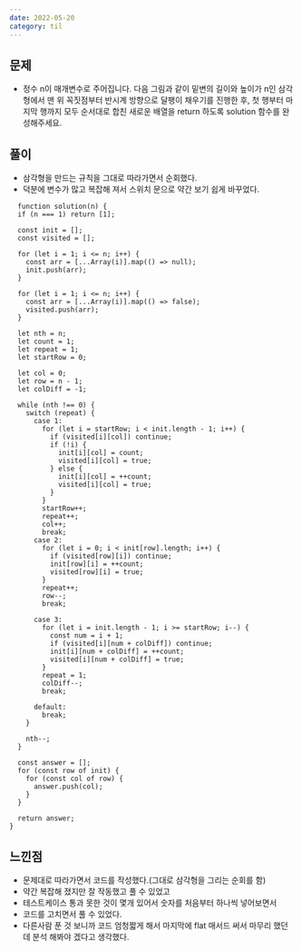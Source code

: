 ```yaml
---
date: 2022-05-20
category: til
---
```


## 문제

- 정수 n이 매개변수로 주어집니다. 다음 그림과 같이 밑변의 길이와 높이가 n인 삼각형에서 맨 위 꼭짓점부터 반시계 방향으로 달팽이 채우기를 진행한 후, 첫 행부터 마지막 행까지 모두 순서대로 합친 새로운 배열을 return 하도록 solution 함수를 완성해주세요.

## 풀이

- 삼각형을 만드는 규칙을 그대로 따라가면서 순회했다.
- 덕분에 변수가 많고 복잡해 져서 스위치 문으로 약간 보기 쉽게 바꾸었다.

```
  function solution(n) {
  if (n === 1) return [1];

  const init = [];
  const visited = [];

  for (let i = 1; i <= n; i++) {
    const arr = [...Array(i)].map(() => null);
    init.push(arr);
  }

  for (let i = 1; i <= n; i++) {
    const arr = [...Array(i)].map(() => false);
    visited.push(arr);
  }

  let nth = n;
  let count = 1;
  let repeat = 1;
  let startRow = 0;

  let col = 0;
  let row = n - 1;
  let colDiff = -1;

  while (nth !== 0) {
    switch (repeat) {
      case 1:
        for (let i = startRow; i < init.length - 1; i++) {
          if (visited[i][col]) continue;
          if (!i) {
            init[i][col] = count;
            visited[i][col] = true;
          } else {
            init[i][col] = ++count;
            visited[i][col] = true;
          }
        }
        startRow++;
        repeat++;
        col++;
        break;
      case 2:
        for (let i = 0; i < init[row].length; i++) {
          if (visited[row][i]) continue;
          init[row][i] = ++count;
          visited[row][i] = true;
        }
        repeat++;
        row--;
        break;

      case 3:
        for (let i = init.length - 1; i >= startRow; i--) {
          const num = i + 1;
          if (visited[i][num + colDiff]) continue;
          init[i][num + colDiff] = ++count;
          visited[i][num + colDiff] = true;
        }
        repeat = 1;
        colDiff--;
        break;

      default:
        break;
    }

    nth--;
  }

  const answer = [];
  for (const row of init) {
    for (const col of row) {
      answer.push(col);
    }
  }

  return answer;
}

```

## 느낀점

- 문제대로 따라가면서 코드를 작성했다.(그대로 삼각형을 그리는 순회를 함)
- 약간 복잡해 졌지만 잘 작동했고 풀 수 있었고
- 테스트케이스 통과 못한 것이 몇개 있어서 숫자를 처음부터 하나씩 넣어보면서
- 코드를 고치면서 풀 수 있었다.
- 다른사람 푼 것 보니까 코드 엄청짧게 해서 마지막에 flat 매서드 써서 마무리 했던데 분석 해봐야 겠다고 생각했다.

